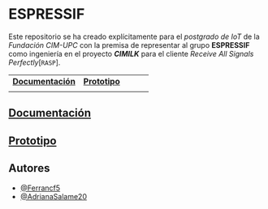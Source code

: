 # ESPRESSIF
Este repositorio se ha creado explícitamente para el _postgrado de IoT_ de la _Fundación CIM-UPC_ con la premisa de representar al grupo **ESPRESSIF** como ingeniería en el proyecto _**CIMILK**_ para el cliente _Receive All Signals Perfectly_[`RASP`].

| | | | | |
|-|-|-|-|-|
|[**Documentación**](#Documentación) |[**Prototipo**](#Prototipo) |
| | | | | |

## [Documentación](/Documentación)


## [Prototipo](/Prototipo)



## Autores
- [@Ferrancf5](https://github.com/Ferrancf5)
- [@AdrianaSalame20](https://github.com/AdrianaSalame20)